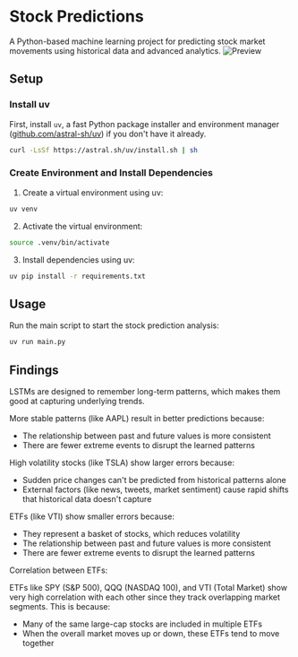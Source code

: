 # Stock Predictions

A Python-based machine learning project for predicting stock market movements using historical data and advanced analytics.
![Preview](https://github.com/user-attachments/assets/ac3d25ca-fefa-4c8b-b7f4-5e5f58a9d65f)

## Setup

### Install uv

First, install `uv`, a fast Python package installer and environment manager ([github.com/astral-sh/uv](https://github.com/astral-sh/uv)) if you don't have it already.

```bash
curl -LsSf https://astral.sh/uv/install.sh | sh
```

### Create Environment and Install Dependencies

1. Create a virtual environment using uv:

```bash
uv venv
```

2. Activate the virtual environment:

```bash
source .venv/bin/activate
```

3. Install dependencies using uv:

```bash
uv pip install -r requirements.txt
```

## Usage

Run the main script to start the stock prediction analysis:

```bash
uv run main.py
```

## Findings

LSTMs are designed to remember long-term patterns, which makes them good at capturing underlying trends.

More stable patterns (like AAPL) result in better predictions because:

- The relationship between past and future values is more consistent
- There are fewer extreme events to disrupt the learned patterns

High volatility stocks (like TSLA) show larger errors because:

- Sudden price changes can't be predicted from historical patterns alone
- External factors (like news, tweets, market sentiment) cause rapid shifts that historical data doesn't capture

ETFs (like VTI) show smaller errors because:

- They represent a basket of stocks, which reduces volatility
- The relationship between past and future values is more consistent
- There are fewer extreme events to disrupt the learned patterns

Correlation between ETFs:

ETFs like SPY (S&P 500), QQQ (NASDAQ 100), and VTI (Total Market) show very high correlation with each other since they track overlapping market segments. This is because:

- Many of the same large-cap stocks are included in multiple ETFs
- When the overall market moves up or down, these ETFs tend to move together
